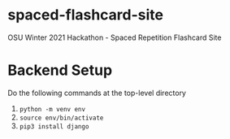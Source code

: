 # spaced-flashcard-site
OSU Winter 2021 Hackathon - Spaced Repetition Flashcard Site

# Backend Setup
Do the following commands at the top-level directory
1. `python -m venv env`
1. `source env/bin/activate`
1. `pip3 install django`
